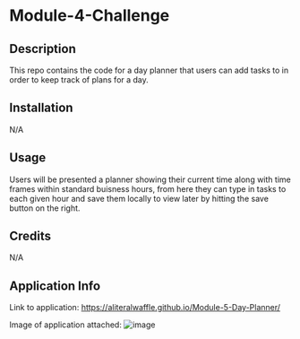 # Module-4-Challenge

## Description

This repo contains the code for a day planner that users can add tasks to in order to keep track of plans for a day.

## Installation

N/A

## Usage

Users will be presented a planner showing their current time along with time frames within standard buisness hours, from here they can type in tasks to each given hour and save them locally to view later by hitting the save button on the right.

## Credits

N/A

## Application Info

Link to application: https://aliteralwaffle.github.io/Module-5-Day-Planner/

Image of application attached:
![image](https://user-images.githubusercontent.com/43278458/204424989-0f54b7c9-755d-4646-b54c-3b9bc26073e2.png)
